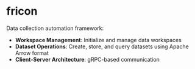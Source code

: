 # fricon

Data collection automation framework:

- **Workspace Management**: Initialize and manage data workspaces
- **Dataset Operations**: Create, store, and query datasets using Apache Arrow format
- **Client-Server Architecture**: gRPC-based communication
